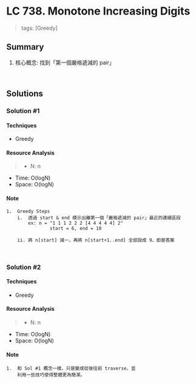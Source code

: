# LC 738. Monotone Increasing Digits
> tags:  [Greedy]

## Summary 
1.  核心概念: 找到「第一個嚴格遞減的 pair」

<br>

## Solutions
### Solution #1
#### Techniques
- Greedy

#### Resource Analysis
> - N: n
- Time: O(logN)
- Space: O(logN)

#### Note
```
1.  Greedy Steps
    i.  透過 start & end 標示出離第一個「嚴格遞減的 pair」最近的連續區段
        ex: n = "1 1 1 2 2 2 [4 4 4 4 4] 2"
                start = 6, end = 10

    ii. 將 n[start] 減一，再將 n[start+1..end] 全部設成 9，即是答案
```

<br>

### Solution #2
#### Techniques
- Greedy

#### Resource Analysis
> - N: n
- Time: O(logN)
- Space: O(logN)

#### Note
```
1.  和 Sol #1 概念一樣，只是變成從後往前 traverse，並
    利用一些技巧使得整體更為簡潔。
```

